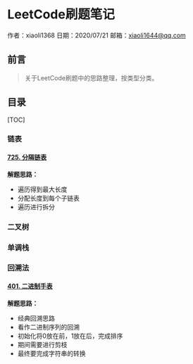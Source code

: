 # LeetCode刷题笔记

作者：xiaoli1368
日期：2020/07/21
邮箱：xiaoli1644@qq.com

## 前言

> 关于LeetCode刷题中的思路整理，按类型分类。

## 目录

[TOC]

### 链表

#### [725. 分隔链表](https://leetcode-cn.com/problems/split-linked-list-in-parts/)

**解题思路：**

- 遍历得到最大长度
- 分配长度到每个子链表
- 遍历进行拆分

### 二叉树

### 单调栈

### 回溯法

#### [401. 二进制手表](https://leetcode-cn.com/problems/binary-watch/)

**解题思路：**

- 经典回溯思路
- 看作二进制序列的回溯
- 初始化将0放在前，1放在后，完成排序
- 期间需要进行剪枝
- 最终要完成字符串的转换